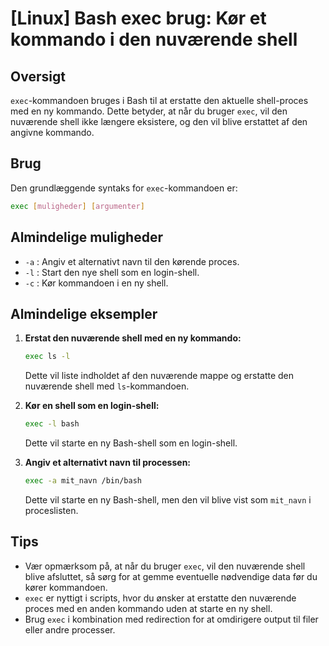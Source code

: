 # [Linux] Bash exec brug: Kør et kommando i den nuværende shell

## Oversigt
`exec`-kommandoen bruges i Bash til at erstatte den aktuelle shell-proces med en ny kommando. Dette betyder, at når du bruger `exec`, vil den nuværende shell ikke længere eksistere, og den vil blive erstattet af den angivne kommando.

## Brug
Den grundlæggende syntaks for `exec`-kommandoen er:

```bash
exec [muligheder] [argumenter]
```

## Almindelige muligheder
- `-a` : Angiv et alternativt navn til den kørende proces.
- `-l` : Start den nye shell som en login-shell.
- `-c` : Kør kommandoen i en ny shell.

## Almindelige eksempler

1. **Erstat den nuværende shell med en ny kommando:**
   ```bash
   exec ls -l
   ```
   Dette vil liste indholdet af den nuværende mappe og erstatte den nuværende shell med `ls`-kommandoen.

2. **Kør en shell som en login-shell:**
   ```bash
   exec -l bash
   ```
   Dette vil starte en ny Bash-shell som en login-shell.

3. **Angiv et alternativt navn til processen:**
   ```bash
   exec -a mit_navn /bin/bash
   ```
   Dette vil starte en ny Bash-shell, men den vil blive vist som `mit_navn` i proceslisten.

## Tips
- Vær opmærksom på, at når du bruger `exec`, vil den nuværende shell blive afsluttet, så sørg for at gemme eventuelle nødvendige data før du kører kommandoen.
- `exec` er nyttigt i scripts, hvor du ønsker at erstatte den nuværende proces med en anden kommando uden at starte en ny shell.
- Brug `exec` i kombination med redirection for at omdirigere output til filer eller andre processer.